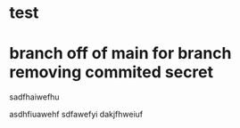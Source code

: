# test

# branch off of main for branch removing commited secret
sadfhaiwefhu

asdhfiuawehf
sdfawefyi
dakjfhweiuf

